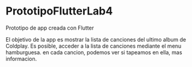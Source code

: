 # PrototipoFlutterLab4
Prototipo de app creada con Flutter 

El objetivo de la app es mostrar la lista de canciones del ultimo album de Coldplay.
Es posible, acceder a la lista de canciones mediante el menu hamburguesa.
en cada cancion, podemos ver si tapeamos en ella, mas informacion.